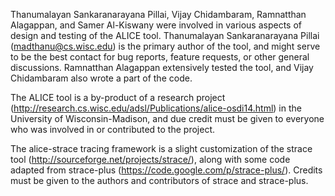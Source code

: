 Thanumalayan Sankaranarayana Pillai, Vijay Chidambaram, Ramnatthan Alagappan,
and Samer Al-Kiswany were involved in various aspects of design and testing of
the ALICE tool. Thanumalayan Sankaranarayana Pillai (madthanu@cs.wisc.edu) is
the primary author of the tool, and might serve to be the best contact for bug
reports, feature requests, or other general discussions. Ramnatthan Alagappan
extensively tested the tool, and Vijay Chidambaram also wrote a part of the
code.

The ALICE tool is a by-product of a research project
(http://research.cs.wisc.edu/adsl/Publications/alice-osdi14.html) in the
University of Wisconsin-Madison, and due credit must be given to everyone who
was involved in or contributed to the project.

The alice-strace tracing framework is a slight customization of the strace tool
(http://sourceforge.net/projects/strace/), along with some code adapted from
strace-plus (https://code.google.com/p/strace-plus/).  Credits must be given to
the authors and contributors of strace and strace-plus.

